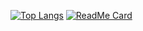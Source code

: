 [![Top Langs](https://github-readme-stats.vercel.app/api/top-langs/?username=yoganlava&theme=cobalt&hide=css&exclude_repo=RailsTrello&langs_count=10)](https://github.com/anuraghazra/github-readme-stats) [![ReadMe Card](https://github-readme-stats.vercel.app/api/pin/?username=yoganlava&repo=fast-double-go&theme=cobalt)](https://github.com/yoganlava/fast-double-go)
